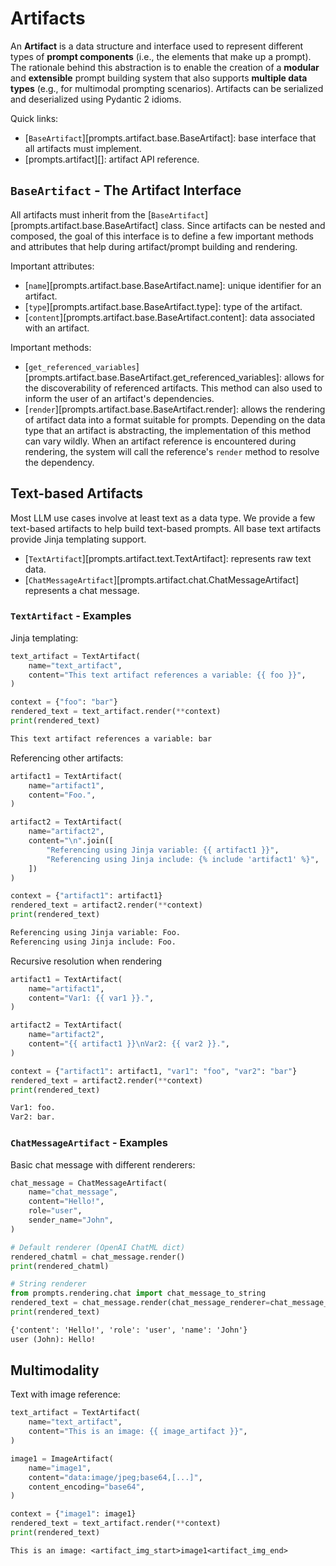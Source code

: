# Artifacts

An **Artifact** is a data structure and interface used to represent different types of **prompt components** (i.e., the elements that make up a prompt).
The rationale behind this abstraction is to enable the creation of a **modular** and **extensible** prompt building system that also supports **multiple data types** (e.g., for multimodal prompting scenarios).
Artifacts can be serialized and deserialized using Pydantic 2 idioms.

Quick links:

* [`BaseArtifact`][prompts.artifact.base.BaseArtifact]: base interface that all artifacts must implement.
* [prompts.artifact][]: artifact API reference.

## `BaseArtifact` - The Artifact Interface

All artifacts must inherit from the [`BaseArtifact`][prompts.artifact.base.BaseArtifact] class.
Since artifacts can be nested and composed, the goal of this interface is to define a few important methods and attributes that help during artifact/prompt building and rendering.

Important attributes:

* [`name`][prompts.artifact.base.BaseArtifact.name]: unique identifier for an artifact.
* [`type`][prompts.artifact.base.BaseArtifact.type]: type of the artifact.
* [`content`][prompts.artifact.base.BaseArtifact.content]: data associated with an artifact.

Important methods:

* [`get_referenced_variables`][prompts.artifact.base.BaseArtifact.get_referenced_variables]: allows for the discoverability of referenced artifacts.
This method can also used to inform the user of an artifact's dependencies.
* [`render`][prompts.artifact.base.BaseArtifact.render]: allows the rendering of artifact data into a format suitable for prompts.
Depending on the data type that an artifact is abstracting, the implementation of this method can vary wildly.
When an artifact reference is encountered during rendering, the system will call the reference's `render` method to resolve the dependency.

## Text-based Artifacts

Most LLM use cases involve at least text as a data type.
We provide a few text-based artifacts to help build text-based prompts.
All base text artifacts provide Jinja templating support.

* [`TextArtifact`][prompts.artifact.text.TextArtifact]: represents raw text data.
* [`ChatMessageArtifact`][prompts.artifact.chat.ChatMessageArtifact] represents a chat message.

### `TextArtifact` - Examples

Jinja templating:

```py title="Basic Jinja Templating"
text_artifact = TextArtifact(
    name="text_artifact",
    content="This text artifact references a variable: {{ foo }}",
)

context = {"foo": "bar"}
rendered_text = text_artifact.render(**context)
print(rendered_text)
```

```txt title="Basic Jinja Templating - Output"
This text artifact references a variable: bar
```

Referencing other artifacts:

```py title="Referencing Another Text Artifact"
artifact1 = TextArtifact(
    name="artifact1",
    content="Foo.",
)

artifact2 = TextArtifact(
    name="artifact2",
    content="\n".join([
        "Referencing using Jinja variable: {{ artifact1 }}",
        "Referencing using Jinja include: {% include 'artifact1' %}",
    ])
)

context = {"artifact1": artifact1}
rendered_text = artifact2.render(**context)
print(rendered_text)
```

```txt title="Referencing Another Text Artifact - Output"
Referencing using Jinja variable: Foo.
Referencing using Jinja include: Foo.
```

Recursive resolution when rendering

```py title="Recursive Resolution"
artifact1 = TextArtifact(
    name="artifact1",
    content="Var1: {{ var1 }}.",
)

artifact2 = TextArtifact(
    name="artifact2",
    content="{{ artifact1 }}\nVar2: {{ var2 }}.",
)

context = {"artifact1": artifact1, "var1": "foo", "var2": "bar"}
rendered_text = artifact2.render(**context)
print(rendered_text)
```

```txt title="Recursive Resolution - Output"
Var1: foo.
Var2: bar.
```

### `ChatMessageArtifact` - Examples

Basic chat message with different renderers:

```py title="Chat Message And Renderers"
chat_message = ChatMessageArtifact(
    name="chat_message",
    content="Hello!",
    role="user",
    sender_name="John",
)

# Default renderer (OpenAI ChatML dict)
rendered_chatml = chat_message.render()
print(rendered_chatml)

# String renderer
from prompts.rendering.chat import chat_message_to_string
rendered_text = chat_message.render(chat_message_renderer=chat_message_to_string)
print(rendered_text)
```

```txt title="Chat Message And Renderers - Output"
{'content': 'Hello!', 'role': 'user', 'name': 'John'}
user (John): Hello!
```

## Multimodality

Text with image reference:

```py title="Text With Image Reference"
text_artifact = TextArtifact(
    name="text_artifact",
    content="This is an image: {{ image_artifact }}",
)

image1 = ImageArtifact(
    name="image1",
    content="data:image/jpeg;base64,[...]",
    content_encoding="base64",
)

context = {"image1": image1}
rendered_text = text_artifact.render(**context)
print(rendered_text)
```

```txt title="Text With Image Reference - Output"
This is an image: <artifact_img_start>image1<artifact_img_end>
```
